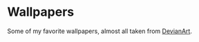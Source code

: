 # Wallpapers

Some of my favorite wallpapers, almost all taken from [DevianArt](https://www.deviantart.com/).